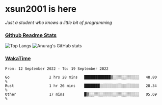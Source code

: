 # xsun2001 is here

*Just a student who knows a little bit of programming*

### [Github Readme Stats](https://github.com/anuraghazra/github-readme-stats)

![Top Langs](https://github-readme-stats.vercel.app/api/top-langs/?username=xsun2001&layout=compact&theme=radical) ![Anurag's GitHub stats](https://github-readme-stats.vercel.app/api?username=xsun2001&show_icons=true&theme=radical)

### [WakaTime](https://wakatime.com)

<!--START_SECTION:waka-->

```text
From: 12 September 2022 - To: 19 September 2022

Go                  2 hrs 28 mins   ████████████▒░░░░░░░░░░░░   48.80 %
Rust                1 hr 26 mins    ███████░░░░░░░░░░░░░░░░░░   28.34 %
Other               17 mins         █▒░░░░░░░░░░░░░░░░░░░░░░░   05.69 %
```

<!--END_SECTION:waka-->
